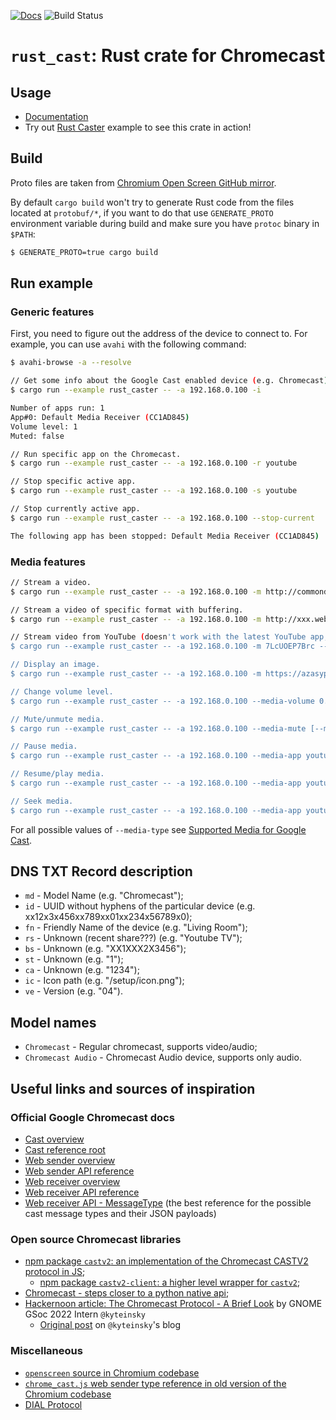 [![Docs](https://docs.rs/rust_cast/badge.svg)](https://docs.rs/crate/rust_cast/)
![Build Status](https://github.com/azasypkin/rust-cast/actions/workflows/ci.yml/badge.svg)

# `rust_cast`: Rust crate for Chromecast

## Usage
* [Documentation](https://docs.rs/crate/rust_cast/)
* Try out [Rust Caster](./examples/rust_caster.rs) example to see this crate in action!

## Build

Proto files are taken from [Chromium Open Screen GitHub mirror](https://chromium.googlesource.com/openscreen/+/8cce349b0a595ddf7178d5730e980ace3a1d1a53/cast/common/channel/proto).

By default `cargo build` won't try to generate Rust code from the files located at `protobuf/*`, if you want to do that
use `GENERATE_PROTO` environment variable during build and make sure you have `protoc` binary in `$PATH`:

```bash
$ GENERATE_PROTO=true cargo build
```

## Run example

### Generic features

First, you need to figure out the address of the device to connect to. For example, you can use `avahi` with the following command:
```bash
$ avahi-browse -a --resolve
```

```bash
// Get some info about the Google Cast enabled device (e.g. Chromecast). 
$ cargo run --example rust_caster -- -a 192.168.0.100 -i

Number of apps run: 1
App#0: Default Media Receiver (CC1AD845)
Volume level: 1
Muted: false

// Run specific app on the Chromecast.
$ cargo run --example rust_caster -- -a 192.168.0.100 -r youtube

// Stop specific active app.
$ cargo run --example rust_caster -- -a 192.168.0.100 -s youtube

// Stop currently active app.
$ cargo run --example rust_caster -- -a 192.168.0.100 --stop-current

The following app has been stopped: Default Media Receiver (CC1AD845)
```

### Media features
```bash
// Stream a video.
$ cargo run --example rust_caster -- -a 192.168.0.100 -m http://commondatastorage.googleapis.com/gtv-videos-bucket/sample/BigBuckBunny.mp4

// Stream a video of specific format with buffering.
$ cargo run --example rust_caster -- -a 192.168.0.100 -m http://xxx.webm --media-type video/webm --media-stream-type buffered

// Stream video from YouTube (doesn't work with the latest YouTube app, fix is welcome).
$ cargo run --example rust_caster -- -a 192.168.0.100 -m 7LcUOEP7Brc --media-app youtube

// Display an image.
$ cargo run --example rust_caster -- -a 192.168.0.100 -m https://azasypkin.github.io/style-my-image/images/mozilla.jpg

// Change volume level.
$ cargo run --example rust_caster -- -a 192.168.0.100 --media-volume 0.5

// Mute/unmute media.
$ cargo run --example rust_caster -- -a 192.168.0.100 --media-mute [--media-unmute]

// Pause media.
$ cargo run --example rust_caster -- -a 192.168.0.100 --media-app youtube --media-pause

// Resume/play media.
$ cargo run --example rust_caster -- -a 192.168.0.100 --media-app youtube --media-play

// Seek media.
$ cargo run --example rust_caster -- -a 192.168.0.100 --media-app youtube --media-seek 100
```

For all possible values of `--media-type` see [Supported Media for Google Cast](https://developers.google.com/cast/docs/media).

## DNS TXT Record description

* `md` - Model Name (e.g. "Chromecast");
* `id` - UUID without hyphens of the particular device (e.g. xx12x3x456xx789xx01xx234x56789x0);
* `fn` - Friendly Name of the device (e.g. "Living Room");
* `rs` - Unknown (recent share???) (e.g. "Youtube TV");
* `bs` - Unknown (e.g. "XX1XXX2X3456");
* `st` - Unknown (e.g. "1");
* `ca` - Unknown (e.g. "1234");
* `ic` - Icon path (e.g. "/setup/icon.png");
* `ve` - Version (e.g. "04").

## Model names

* `Chromecast` - Regular chromecast, supports video/audio;
* `Chromecast Audio` - Chromecast Audio device, supports only audio.

## Useful links and sources of inspiration

### Official Google Chromecast docs
* [Cast overview](https://developers.google.com/cast/docs/overview)
* [Cast reference root](https://developers.google.com/cast/docs/reference)
* [Web sender overview](https://developers.google.com/cast/docs/web_sender)
* [Web sender API reference](https://developers.google.com/cast/docs/reference/web_sender)
* [Web receiver overview](https://developers.google.com/cast/docs/web_receiver)
* [Web receiver API reference](https://developers.google.com/cast/docs/reference/web_receiver/cast.framework.messages)
* [Web receiver API - MessageType](https://developers.google.com/cast/docs/reference/web_receiver/cast.framework.messages#.MessageType) (the best reference for the possible cast message types and their JSON payloads)

### Open source Chromecast libraries
* [npm package `castv2`: an implementation of the Chromecast CASTV2 protocol in JS](https://github.com/thibauts/node-castv2);
    * [npm package `castv2-client`: a higher level wrapper for `castv2`](https://github.com/thibauts/node-castv2-client);
* [Chromecast - steps closer to a python native api](http://www.clift.org/fred/chromecast-steps-closer-to-a-python-native-api.html);
* [Hackernoon article: The Chromecast Protocol - A Brief Look](https://hackernoon.com/the-chromecast-protocol-a-brief-look) by GNOME GSoc 2022 Intern `@kyteinsky`
    * [Original post](https://kyteinsky.github.io/p/chromecast-protocol/) on `@kyteinsky`'s blog

### Miscellaneous
* [`openscreen` source in Chromium codebase](https://source.chromium.org/chromium/chromium/src/+/main:third_party/openscreen/;bpv=0;bpt=0)
* [`chrome_cast.js` web sender type reference in old version of the Chromium codebase](https://github.com/chromium/chromium/blob/105.0.5195.148/ui/file_manager/file_manager/externs/chrome_cast.js)
* [DIAL Protocol](http://www.dial-multiscreen.org/)
